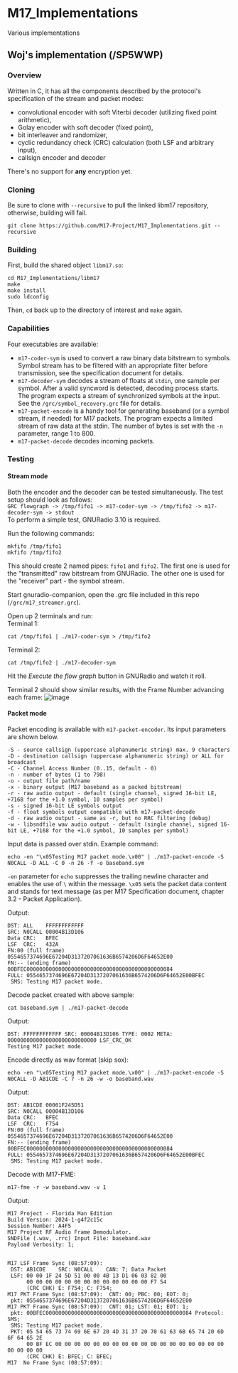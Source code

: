 # M17_Implementations
Various implementations

## Woj's implementation (/SP5WWP)
### Overview
Written in C, it has all the components described by the protocol's specification of the stream and packet modes:
- convolutional encoder with soft Viterbi decoder (utilizing fixed point arithmetic),
- Golay encoder with soft decoder (fixed point),
- bit interleaver and randomizer,
- cyclic redundancy check (CRC) calculation (both LSF and arbitrary input),
- callsign encoder and decoder

There's no support for **any** encryption yet.

### Cloning
Be sure to clone with `--recursive` to pull the linked libm17 repository, otherwise, building will fail.
```
git clone https://github.com/M17-Project/M17_Implementations.git --recursive
```

### Building
First, build the shared object `libm17.so`:
```
cd M17_Implementations/libm17
make
make install
sudo ldconfig
```
Then, `cd` back up to the directory of interest and ```make``` again.

### Capabilities
Four executables are available:
- `m17-coder-sym` is used to convert a raw binary data bitstream to symbols. Symbol stream has to be
filtered with an appropriate filter before transmission, see the specification document for details.
- `m17-decoder-sym` decodes a stream of floats at `stdin`, one sample per symbol. After a valid
syncword is detected, decoding process starts. The program expects a stream of synchronized symbols
at the input. See the `/grc/symbol_recovery.grc` file for details.
- `m17-packet-encode` is a handy tool for generating baseband (or a symbol stream, if needed) for
M17 packets. The program expects a limited stream of raw data at the stdin. The number of bytes is set
with the `-n` parameter, range 1 to 800.
- `m17-packet-decode` decodes incoming packets.

### Testing
#### Stream mode
Both the encoder and the decoder can be tested simultaneously. The test setup should look as follows:<br>
`GRC flowgraph -> /tmp/fifo1 -> m17-coder-sym -> /tmp/fifo2 -> m17-decoder-sym -> stdout`<br>
To perform a simple test, GNURadio 3.10 is required.

Run the following commands:
```
mkfifo /tmp/fifo1
mkfifo /tmp/fifo2
```
This should create 2 named pipes: `fifo1` and `fifo2`. The first one is used for the "transmitted" raw
bitstream from GNURadio. The other one is used for the "receiver" part - the symbol stream.

Start gnuradio-companion, open the .grc file included in this repo (`/grc/m17_streamer.grc`).

Open up 2 terminals and run:<br>
Terminal 1:
```
cat /tmp/fifo1 | ./m17-coder-sym > /tmp/fifo2
```
Terminal 2:
```
cat /tmp/fifo2 | ./m17-decoder-sym
```

Hit the *Execute the flow graph* button in GNURadio and watch it roll.

Terminal 2 should show similar results, with the Frame Number advancing each frame:
![image](https://user-images.githubusercontent.com/44336093/209792966-44a7813e-13b3-45d7-92f1-02bb1bdc219f.png)

#### Packet mode
Packet encoding is available with `m17-packet-encoder`. Its input parameters are shown below.
```
-S - source callsign (uppercase alphanumeric string) max. 9 characters
-D - destination callsign (uppercase alphanumeric string) or ALL for broadcast
-C - Channel Access Number (0..15, default - 0)
-n - number of bytes (1 to 798)
-o - output file path/name
-x - binary output (M17 baseband as a packed bitstream)
-r - raw audio output - default (single channel, signed 16-bit LE, +7168 for the +1.0 symbol, 10 samples per symbol)
-s - signed 16-bit LE symbols output
-f - float symbols output compatible with m17-packet-decode
-d - raw audio output - same as -r, but no RRC filtering (debug)
-w - libsndfile wav audio output - default (single channel, signed 16-bit LE, +7168 for the +1.0 symbol, 10 samples per symbol)
```

Input data is passed over stdin. Example command:

`echo -en "\x05Testing M17 packet mode.\x00" | ./m17-packet-encode -S N0CALL -D ALL -C 0 -n 26 -f -o baseband.sym`

`-en` parameter for `echo` suppresses the trailing newline character and enables the use of `\` within the message.
`\x05` sets the packet data content and stands for text message (as per M17 Specification document, chapter 3.2 - Packet Application).

Output:

```
DST: ALL	FFFFFFFFFFFF
SRC: N0CALL	00004B13D106
Data CRC:	BFEC
LSF  CRC:	432A
FN:00 (full frame)
0554657374696E67204D3137207061636B6574206D6F64652E00
FN:-- (ending frame)
00BFEC0000000000000000000000000000000000000000000084
FULL: 0554657374696E67204D3137207061636B6574206D6F64652E00BFEC
 SMS: Testing M17 packet mode.
```

Decode packet created with above sample:

`cat baseband.sym | ./m17-packet-decode`

Output: 

```
DST: FFFFFFFFFFFF SRC: 00004B13D106 TYPE: 0002 META: 0000000000000000000000000000 LSF_CRC_OK 
Testing M17 packet mode.
```

Encode directly as wav format (skip sox):

`echo -en "\x05Testing M17 packet mode.\x00" | ./m17-packet-encode -S N0CALL -D AB1CDE -C 7 -n 26 -w -o baseband.wav`

Output:

```
DST: AB1CDE	00001F245D51
SRC: N0CALL	00004B13D106
Data CRC:	BFEC
LSF  CRC:	F754
FN:00 (full frame)
0554657374696E67204D3137207061636B6574206D6F64652E00
FN:-- (ending frame)
00BFEC0000000000000000000000000000000000000000000084
FULL: 0554657374696E67204D3137207061636B6574206D6F64652E00BFEC
 SMS: Testing M17 packet mode.
```

Decode with M17-FME:

`m17-fme -r -w baseband.wav -v 1`

Output:

```
M17 Project - Florida Man Edition                          
Build Version: 2024-1-g4f2c15c 
Session Number: A4F5 
M17 Project RF Audio Frame Demodulator. 
SNDFile (.wav, .rrc) Input File: baseband.wav 
Payload Verbosity: 1; 


M17 LSF Frame Sync (08:57:09): 
 DST: AB1CDE    SRC: N0CALL    CAN: 7; Data Packet
 LSF: 00 00 1F 24 5D 51 00 00 4B 13 D1 06 03 82 00
      00 00 00 00 00 00 00 00 00 00 00 00 00 F7 54
      (CRC CHK) E: F754; C: F754;
M17 PKT Frame Sync (08:57:09):  CNT: 00; PBC: 00; EOT: 0;
 pkt: 0554657374696E67204D3137207061636B6574206D6F64652E00
M17 PKT Frame Sync (08:57:09):  CNT: 01; LST: 01; EOT: 1;
 pkt: 00BFEC0000000000000000000000000000000000000000000084 Protocol: SMS;
 SMS: Testing M17 packet mode.
 PKT: 05 54 65 73 74 69 6E 67 20 4D 31 37 20 70 61 63 6B 65 74 20 6D 6F 64 65 2E
      00 BF EC 00 00 00 00 00 00 00 00 00 00 00 00 00 00 00 00 00 00 00 00 00 00
      (CRC CHK) E: BFEC; C: BFEC;
M17  No Frame Sync (08:57:09): 

```
